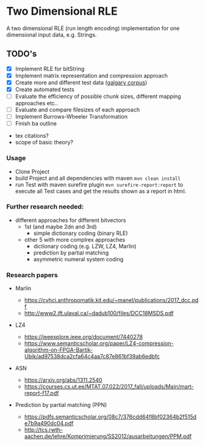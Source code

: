 # Two Dimensional RLE
A two dimensional RLE (run length encoding) implementation for one dimensional input data, e.g. Strings.

## TODO's

- [x] Implement RLE for bitString
- [x] Implement matrix representation and compression approach
- [x] Create more and different test data ([galgary corpus](http://www.data-compression.info/Corpora/CalgaryCorpus/index.html))
- [x] Create automated tests
- [ ] Evaluate the efficiency of possible chunk sizes, different mapping approaches etc..
- [ ] Evaluate and compare filesizes of each approach 
- [ ] Implement Burrows-Wheeler Transformation
- [ ] Finish ba outline 

- tex citations?
- scope of basic theory?


### Usage
- Clone Project
- build Project and all dependencies with maven `mvn clean install`
- run Test with maven surefire plugin `mvn surefire-report:report` to execute all Test cases and get the results shown as a report in html. 


### Further research needed:
- different approaches for different bitvectors
  - 1st (and maybe 2dn and 3rd)
    - simple dictionary coding (binary RLE)
  - other 5 with more complrex approaches
    - dictionary coding (e.g. LZW, LZ4, Marlin)
    - prediction by partial matching
    - asymmetric numeral system coding

### Research papers
- Marlin
  - https://cvhci.anthropomatik.kit.edu/~manel/publications/2017_dcc.pdf
  - http://www2.ift.ulaval.ca/~dadub100/files/DCC18MSDS.pdf

- LZ4
  - https://ieeexplore.ieee.org/document/7440278
  - https://www.semanticscholar.org/paper/LZ4-compression-algorithm-on-FPGA-Bartik-Ubik/ad97538dca2cfa64c4aa7c87e861bf39ab6edbfc
  
- ASN
  - https://arxiv.org/abs/1311.2540
  - https://courses.cs.ut.ee/MTAT.07.022/2017_fall/uploads/Main/mart-report-f17.pdf
  
- Prediction by partial matching (PPN)
  - https://pdfs.semanticscholar.org/08c7/376cdd64f8bf02364b2f515de7b9a490dc04.pdf
  - http://tcs.rwth-aachen.de/lehre/Komprimierung/SS2012/ausarbeitungen/PPM.pdf
